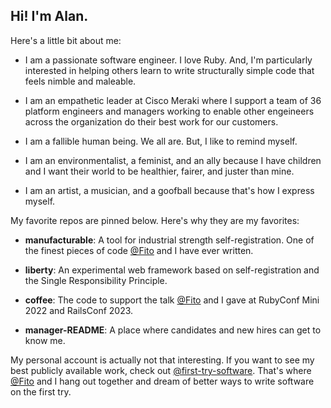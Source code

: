 ## Hi! I'm Alan.

Here's a little bit about me:

* I am a passionate software engineer. I love Ruby. And, I'm particularly interested in helping others learn to write structurally simple code that feels nimble and maleable. 

* I am an empathetic leader at Cisco Meraki where I support a team of 36 platform engineers and managers working to enable other engeineers across the organization do their best work for our customers.

* I am a fallible human being. We all are. But, I like to remind myself.

* I am an environmentalist, a feminist, and an ally because I have children and I want their world to be healthier, fairer, and juster than mine.

* I am an artist, a musician, and a goofball because that's how I express myself.

My favorite repos are pinned below. Here's why they are my favorites:

* **manufacturable**: A tool for industrial strength self-registration. One of the finest pieces of code [@Fito](https://github.com/Fito) and I have ever written.

* **liberty**: An experimental web framework based on self-registration and the Single Responsibility Principle.

* **coffee**: The code to support the talk [@Fito](https://github.com/Fito) and I gave at RubyConf Mini 2022 and RailsConf 2023.

* **manager-README**: A place where candidates and new hires can get to know me.

My personal account is actually not that interesting. If you want to see my best publicly available work, check out [@first-try-software](https://github.com/first-try-software). That's where [@Fito](https://github.com/Fito) and I hang out together and dream of better ways to write software on the first try.
